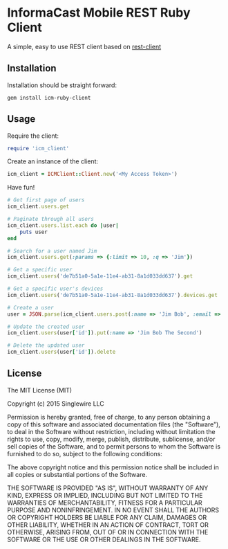 # InformaCast Mobile REST Ruby Client

A simple, easy to use REST client based on [rest-client](https://github.com/rest-client/rest-client)

## Installation

Installation should be straight forward:

```shell
gem install icm-ruby-client
```

## Usage

Require the client:

```ruby
require 'icm_client'
```

Create an instance of the client:

```ruby
icm_client = ICMClient::Client.new('<My Access Token>')
```

Have fun!

```ruby
# Get first page of users
icm_client.users.get

# Paginate through all users
icm_client.users.list.each do |user|
    puts user
end

# Search for a user named Jim
icm_client.users.get(:params => {:limit => 10, :q => 'Jim'})

# Get a specific user
icm_client.users('de7b51a0-5a1e-11e4-ab31-8a1d033dd637').get

# Get a specific user's devices
icm_client.users('de7b51a0-5a1e-11e4-ab31-8a1d033dd637').devices.get

# Create a user
user = JSON.parse(icm_client.users.post(:name => 'Jim Bob', :email => 'jim.bob@aol.com'))

# Update the created user
icm_client.users(user['id']).put(:name => 'Jim Bob The Second')

# Delete the updated user
icm_client.users(user['id']).delete
```

## License

The MIT License (MIT)

Copyright (c) 2015 Singlewire LLC

Permission is hereby granted, free of charge, to any person obtaining a copy
of this software and associated documentation files (the "Software"), to deal
in the Software without restriction, including without limitation the rights
to use, copy, modify, merge, publish, distribute, sublicense, and/or sell
copies of the Software, and to permit persons to whom the Software is
furnished to do so, subject to the following conditions:

The above copyright notice and this permission notice shall be included in all
copies or substantial portions of the Software.

THE SOFTWARE IS PROVIDED "AS IS", WITHOUT WARRANTY OF ANY KIND, EXPRESS OR
IMPLIED, INCLUDING BUT NOT LIMITED TO THE WARRANTIES OF MERCHANTABILITY,
FITNESS FOR A PARTICULAR PURPOSE AND NONINFRINGEMENT. IN NO EVENT SHALL THE
AUTHORS OR COPYRIGHT HOLDERS BE LIABLE FOR ANY CLAIM, DAMAGES OR OTHER
LIABILITY, WHETHER IN AN ACTION OF CONTRACT, TORT OR OTHERWISE, ARISING FROM,
OUT OF OR IN CONNECTION WITH THE SOFTWARE OR THE USE OR OTHER DEALINGS IN THE
SOFTWARE.